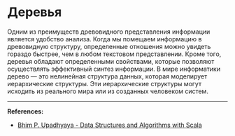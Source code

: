 # Деревья

Одним из преимуществ древовидного представления информации является удобство анализа. 
Когда мы помещаем информацию в древовидную структуру, определенные отношения можно увидеть гораздо быстрее, 
чем в любом текстовом представлении. 
Кроме того, деревья обладают определенными свойствами, которые позволяют осуществлять эффективный синтез информации. 
В мире информатики дерево — это нелинейная структура данных, которая моделирует иерархические структуры. 
Эти иерархические структуры могут исходить из реального мира или из созданных человеком систем. 


---

**References:**
- [Bhim P. Upadhyaya - Data Structures and Algorithms with Scala](https://link.springer.com/book/10.1007/978-3-030-12561-5)
